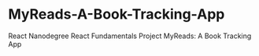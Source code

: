 # MyReads-A-Book-Tracking-App
React Nanodegree      React Fundamentals Project   MyReads: A Book Tracking App
